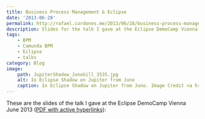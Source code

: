 ```yaml
---
title: Business Process Management & Eclipse
date: '2013-06-28'
permalink: http://rafael.cordones.me/2013/06/28/business-process-management-eclipse/
description: Slides for the talk I gave at the Eclipse DemoCamp Vienna.
tags: 
    - BPM
    - Camunda BPM
    - Eclipse
    - talks
category: Blog
image: 
    path: JupiterShadow_JunoGill_3535.jpg
    alt: Io Eclipse Shadow on Jupiter from Juno
    caption: Io Eclipse Shadow on Jupiter from Juno. Image Credit <a href="https://apod.nasa.gov/apod/ap191007.html">NASA</a>.
---
```


These are the slides of the talk I gave at the Eclipse DemoCamp Vienna June 2013 (<a href="https://speakerd.s3.amazonaws.com/presentations/a037c4d0c3ec0130d56c3e03b440dae5/bpm-and-eclipse-eclipse-democamp-kepler-vienna-2013.pdf">PDF with active hyperlinks</a>):

<script async class="speakerdeck-embed" data-id="a037c4d0c3ec0130d56c3e03b440dae5" data-ratio="1.33333333333333" src="//speakerdeck.com/assets/embed.js"></script>
